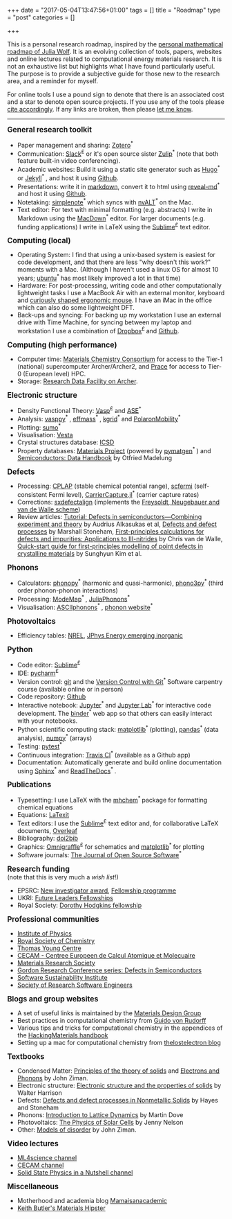 +++
date = "2017-05-04T13:47:56+01:00"
tags = []
title = "Roadmap"
type = "post"
categories = []

+++

This is a personal research roadmap, inspired by the [personal mathematical roadmap of Julia Wolf](http://www.juliawolf.org/research/roadmap.shtml). It is an evolving collection of tools, papers, websites and online lectures related to computational energy materials research. It is not an exhaustive list but highlights what I have found particularly useful. The purpose is to provide a subjective guide for those new to the research area, and a reminder for myself.

For online tools I use a pound sign to denote that there is an associated cost and a star to denote open source projects. If you use any of the tools please [cite accordingly](https://www.software.ac.uk/how-cite-software). If any links are broken, then please [let me know](mailto:l.whalley@northumbria.ac.uk).

-----

<big><b>
General research toolkit</b></big>

- Paper management and sharing: [Zotero](https://www.zotero.org/)<sup>* </sup> 
- Communication: [Slack](http://slack.com)<sup>£</sup> or it's open source sister [Zulip](http://zulipchat.com)<sup>* </sup> (note that both feature built-in video conferencing).
- Academic websites: Build it using a static site generator such as [Hugo](http://gohugo.io)<sup>* </sup> or [Jekyll](http://jekyllrb.com)<sup>* </sup>, and host it using [Github](http://github.com).
- Presentations: write it in [markdown](https://github.com/adam-p/markdown-here/wiki/Markdown-Cheatsheet), convert it to html using [reveal-md](https://github.com/webpro/reveal-md)<sup>* </sup> and host it using [Github](http://github.com).
- Notetaking: [simplenote](http://simplenote.com)<sup>* </sup>  which syncs with [nvALT](https://brettterpstra.com/projects/nvalt/)<sup>* </sup> on the Mac.
- Text editor: For text with minimal formatting (e.g. abstracts) I write in Markdown using the [MacDown](https://macdown.uranusjr.com/)<sup>* </sup> editor. For larger documents (e.g. funding applications) I write in LaTeX using the [Sublime](https://www.sublimetext.com/)<sup>£</sup> text editor.

<big><b>
Computing (local)</b></big>

- Operating System: I find that using a unix-based system is easiest for code development, and that there are less "why doesn't this work?" moments with a Mac. (Although I haven't used a linux OS for almost 10 years; [ubuntu](https://ubuntu.com/)<sup>* </sup> has most likely improved a lot in that time)
- Hardware: For post-processing, writing code and other computationally lightweight tasks I use a MacBook Air with an external monitor, keyboard and [curiously shaped ergonomic mouse](https://www.rsi-shop.co.uk/products/penguin-ambidextrous-vertical-mouse-medium-wired-usb.asp). I have an iMac in the office which can also do some lightweight DFT.
- Back-ups and syncing: For backing up my workstation I use an external drive with Time Machine, for syncing between my laptop and workstation I use a combination of [Dropbox](http://dropbox.com)<sup>£ </sup> and [Github](http://github.com).

<big><b>
Computing (high performance)</b></big>

- Computer time: [Materials Chemistry Consortium](https://www.ucl.ac.uk/klmc/mcc/) for access to the Tier-1 (national) supercomputer Archer/Archer2, and [Prace](https://prace-ri.eu/) for access to Tier-0 (European level) HPC.
- Storage: [Research Data Facility on Archer](https://www.archer.ac.uk/documentation/rdf-guide/).

<big><b>
Electronic structure</b></big>

- Density Functional Theory: [Vasp](http://www.vasp.at)<sup>£</sup> and [ASE](https://wiki.fysik.dtu.dk/ase/index.html)<sup>* </sup>
- Analysis: [vasppy](https://github.com/bjmorgan/vasppy)<sup>* </sup>, [effmass](https://github.com/lucydot/effmass)<sup>* </sup>, [kgrid](https://github.com/WMD-group/kgrid)<sup>* </sup> and [PolaronMobility](https://github.com/jarvist/PolaronMobility.jl)<sup>* </sup>
- Plotting: [sumo](https://sumo.readthedocs.io/en/latest/?badge=latest)<sup>* </sup>
- Visualisation: [Vesta](https://jp-minerals.org/vesta/en/)
- Crystal structures database: [ICSD](https://icsdoffsite.psds.ac.uk/search/basic.xhtml;jsessionid=DBCA48F5394A5B0C1ED27257E58309F8)
- Property databases: [Materials Project](https://materialsproject.org/) (powered by [pymatgen](https://pymatgen.org/)<sup>* </sup>) and [Semiconductors: Data Handbook](https://link.springer.com/book/10.1007/978-3-642-18865-7) by Otfried Madelung

<big><b>
Defects</b></big>

- Processing: [CPLAP](https://github.com/jbuckeridge/cplap) (stable chemical potential range), [scfermi](https://github.com/jbuckeridge/sc-fermi) (self-consistent Fermi level), [CarrierCapture.jl](https://github.com/WMD-group/CarrierCapture.jl)<sup>* </sup> (carrier capture rates)
- Corrections: [sxdefectalign](https://sxrepo.mpie.de/projects/sphinx-add-ons/files) (implements the [Freysoldt, Neugebauer and van de Walle scheme](ttps://doi.org/10.1002/pssb.201046289))
- Review articles: [Tutorial: Defects in semiconductors—Combining experiment and theory](https://doi.org/10.1063/1.4948245) by Audrius Alkasukas et al, [Defects and defect processes](https://doi.org/10.1080/00018737900101395) by Marshall Stoneham, [First-principles calculations for defects and impurities: Applications to III-nitrides](https://doi.org/10.1063/1.1682673) by Chris van de Walle, [Quick-start guide for first-principles modelling of point defects in crystalline materials](https://doi.org/10.1088/2515-7655/aba081) by Sunghyun Kim et al.

<big><b>
Phonons</b></big>

- Calculators: [phonopy](https://phonopy.github.io/phonopy/)<sup>* </sup> (harmonic and quasi-harmonic), [phono3py](https://phonopy.github.io/phono3py/)<sup>* </sup> (third order phonon-phonon interactions)
- Processing: [ModeMap](https://github.com/JMSkelton/ModeMap)<sup>* </sup>, [JuliaPhonons](https://github.com/jarvist/Julia-Phonons)<sup>* </sup>
- Visualisation: [ASCIIphonons](https://github.com/ajjackson/ascii-phonons)<sup>* </sup>, [phonon website](http://henriquemiranda.github.io/phononwebsite/phonon.html)<sup>* </sup>

<big><b>
Photovoltaics</b></big>

- Efficiency tables: [NREL](https://www.nrel.gov/pv/cell-efficiency.html), [JPhys Energy emerging inorganic](https://iopscience.iop.org/article/10.1088/2515-7655/ab2338)

<big><b>
Python</b></big>

- Code editor: [Sublime](https://www.sublimetext.com/)<sup>£</sup>
- IDE: [pycharm](https://www.jetbrains.com/pycharm/)<sup>£</sup>
- Version control: [git](https://git-scm.com/) and the [Version Control with Git](https://swcarpentry.github.io/git-novice/)<sup>* </sup> Software carpentry course (available online or in person)
- Code repository: [Github](http://github.com)
- Interactive notebook: [Jupyter](https://jupyter.org/)<sup>* </sup> and [Jupyter Lab](https://jupyterlab.readthedocs.io/en/stable/#)<sup>* </sup> for interactive code development. The [binder](https://mybinder.org/)<sup>* </sup> web app so that others can easily interact with your notebooks.
- Python scientific computing stack: [matplotlib](http://matplotlib.org)<sup>* </sup> (plotting), [pandas](http://pandas.pydata.org)<sup>* </sup> (data analysis), [numpy](http://numpy.org)<sup>* </sup> (arrays)
- Testing: [pytest](http://docs.pytest.org)<sup>* </sup>
- Continuous integration: [Travis CI](http://travis-ci)<sup>* </sup> (available as a Github app)
- Documentation: Automatically generate and build online documentation using [Sphinx](http://sphinx-doc.org)<sup>* </sup> and [ReadTheDocs](http://readthedocs.org)<sup>* </sup>.

<big><b>
Publications</b></big>

- Typesetting: I use LaTeX with the [mhchem](https://ctan.org/pkg/mhchem?lang=en)<sup>* </sup>  package for formatting chemical equations 
- Equations: [LaTexit](https://www.chachatelier.fr/latexit/)
- Text editors: I use the [Sublime](https://www.sublimetext.com/)<sup>£</sup> text editor and, for collaborative LaTeX documents, [Overleaf](http://overleaf.com) 
- Bibliography: [doi2bib](https://www.doi2bib.org/)
- Graphics: [Omnigraffle](https://www.omnigroup.com/omnigraffle)<sup>£</sup> for schematics and [matplotlib](https://matplotlib.org/)<sup>* </sup> for plotting
- Software journals: [The Journal of Open Source Software](https://joss.theoj.org/)<sup>* </sup>

<big><b>
Research funding</b></big></br>
(note that this is very much a *wish list*!)

- EPSRC: [New investigator award](https://epsrc.ukri.org/funding/applicationprocess/routes/newac/nia/), [Fellowship programme](https://epsrc.ukri.org/skills/fellows/overview/)
- UKRI: [Future Leaders Fellowships](https://www.ukri.org/funding/funding-opportunities/future-leaders-fellowships/)
- Royal Society: [Dorothy Hodgkins fellowship](https://royalsociety.org/grants-schemes-awards/grants/dorothy-hodgkin-fellowship/)

<big><b>
Professional communities</b></big>

- [Institute of Physics](http://www.iop.org/) 
- [Royal Society of Chemistry](https://www.rsc.org/)
- [Thomas Young Centre](https://www.thomasyoungcentre.org/)
- [CECAM - Centree Europeen de Calcul Atomique et Molecuaire](https://www.cecam.org/)
- [Materials Research Society](http://www.mrs.org)
- [Gordon Research Conference series: Defects in Semiconductors](https://www.grc.org/defects-in-semiconductors-grs-conference/2020/) 
- [Software Sustainability Institute](https://www.software.ac.uk/)
- [Society of Research Software Engineers](https://society-rse.org/)

<big><b>
Blogs and group websites</b></big>

- A set of useful links is maintained by the [Materials Design Group](http://wmd-group.github.io/links/)
- Best practices in computational chemistry from [Guido von Rudorff](https://guido.vonrudorff.de/best-practices/)
- Various tips and tricks for computational chemistry in the appendices of the [HackingMaterials handbook](https://hackingmaterials.com/2017/01/08/our-group-handbook/)
- Setting up a mac for computational chemistry from [thelostelectron blog](https://thelostelectron.wordpress.com/)

<big><b>
Textbooks</b></big>

- Condensed Matter: [Principles of the theory of solids](https://www.cambridge.org/core/books/principles-of-the-theory-of-solids/F9E87699164B7094168277D4867EE4FC) and [Electrons and Phonons](https://global.oup.com/academic/product/electrons-and-phonons-9780198507796?cc=gb&lang=en&) by John Ziman.
- Electronic structure: [Electronic structure and the properties of solids](https://store.doverpublications.com/0486660214.html) by Walter Harrison
- Defects: [Defects and defect processes in Nonmetallic Solids](https://books.google.co.uk/books/about/Defects_and_Defect_Processes_in_Nonmetal.html?id=BNh4AAAAIAAJ&redir_esc=y) by Hayes and Stoneham
- Phonons: [Introduction to Lattice Dynamics](https://www.cambridge.org/core/books/introduction-to-lattice-dynamics/85943FCCF2BA2797CE53D96D3A8BFCBF) by Martin Dove
- Photovoltaics: [The Physics of Solar Cells](https://www.worldscientific.com/worldscibooks/10.1142/p276) by Jenny Nelson
- Other: [Models of disorder](https://www.cambridge.org/gb/academic/subjects/physics/condensed-matter-physics-nanoscience-and-mesoscopic-physics/models-disorder-theoretical-physics-homogeneously-disordered-systems?format=PB&isbn=9780521292801) by John Ziman.

<big><b>
Video lectures</b></big>

- [ML4science channel](https://www.youtube.com/c/ML4Science/live)
- [CECAM channel](https://www.youtube.com/channel/UCwMTf03fJ_ECmsDsqHOsSuA)
- [Solid State Physics in a Nutshell channel](https://www.youtube.com/channel/UCFgtgeXkgWr1MsOTftce5BA)

<big><b>
Miscellaneous</b></big>

- Motherhood and academia blog [Mamaisanacademic](https://mamaisanacademic.wordpress.com/blog/)
- [Keith Butler's Materials Hipster](https://keeeto.github.io/tag/materials_hipster/)